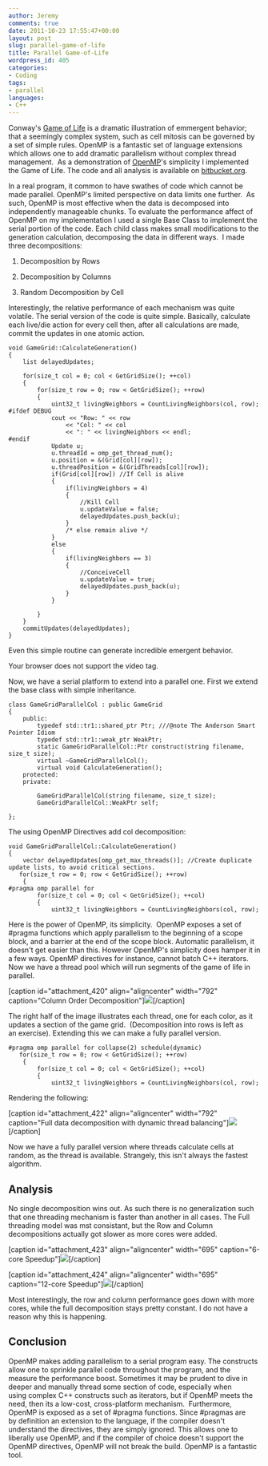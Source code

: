 ```yaml
---
author: Jeremy
comments: true
date: 2011-10-23 17:55:47+00:00
layout: post
slug: parallel-game-of-life
title: Parallel Game-of-Life
wordpress_id: 405
categories:
- Coding
tags:
- parallel
languages: 
- C++
---
```


Conway's [Game of Life](http://www.bitstorm.org/gameoflife/) is a dramatic illustration of emmergent behavior; that a seemingly complex system, such as cell mitosis can be governed by a set of simple rules. OpenMP is a fantastic set of language extensions which allows one to add dramatic parallelism without complex thread management.  As a demonstration of [OpenMP](http://openmp.org/wp/)'s simplicity I implemented the Game of Life. The code and all analysis is available on [bitbucket.org](https://bitbucket.org/jwright/parallel-game-of-life).

<!-- more -->

In a real program, it common to have swathes of code which cannot be made parallel. OpenMP's limited perspective on data limits one further.  As such, OpenMP is most effective when the data is decomposed into independently manageable chunks. To evaluate the performance affect of OpenMP on my implementation I used a single Base Class to implement the serial portion of the code. Each child class makes small modifications to the generation calculation, decomposing the data in different ways.  I made three decompositions:



	
  1. Decomposition by Rows

	
  2. Decomposition by Columns

	
  3. Random Decomposition by Cell




Interestingly, the relative performance of each mechanism was quite volatile. The serial version of the code is quite simple. Basically, calculate each live/die action for every cell then, after all calculations are made, commit the updates in one atomic action.






    
    void GameGrid::CalculateGeneration()
    {
        list delayedUpdates;
    
        for(size_t col = 0; col < GetGridSize(); ++col)
        {
            for(size_t row = 0; row < GetGridSize(); ++row)
            {
                uint32_t livingNeighbors = CountLivingNeighbors(col, row);
    #ifdef DEBUG
                cout << "Row: " << row
                    << "Col: " << col
                    << ": " << livingNeighbors << endl;
    #endif
                Update u;
                u.threadId = omp_get_thread_num();
                u.position = &(Grid[col][row]);
                u.threadPosition = &(GridThreads[col][row]);
                if(Grid[col][row]) //If Cell is alive
                {
                    if(livingNeighbors = 4)
                    {
                        //Kill Cell
                        u.updateValue = false;
                        delayedUpdates.push_back(u);
                    }
                    /* else remain alive */
                }
                else
                {
                    if(livingNeighbors == 3)
                    {
                        //ConceiveCell
                        u.updateValue = true;
                        delayedUpdates.push_back(u);
                    }
                }
    
            }
        }
        commitUpdates(delayedUpdates);
    }





Even this simple routine can generate incredible emergent behavior.


Your browser does not support the video tag.



Now, we have a serial platform to extend into a parallel one. First we extend the base class with simple inheritance.



    
    class GameGridParallelCol : public GameGrid
    {
        public:
            typedef std::tr1::shared_ptr Ptr; ///@note The Anderson Smart Pointer Idiom
            typedef std::tr1::weak_ptr WeakPtr;
            static GameGridParallelCol::Ptr construct(string filename, size_t size);
            virtual ~GameGridParallelCol();
            virtual void CalculateGeneration();
        protected:
        private:
    
            GameGridParallelCol(string filename, size_t size);
            GameGridParallelCol::WeakPtr self;
    
    };




The using OpenMP Directives add col decomposition:



    
    void GameGridParallelCol::CalculateGeneration()
    {
        vector delayedUpdates[omp_get_max_threads()]; //Create duplicate update lists, to avoid critical sections.
       for(size_t row = 0; row < GetGridSize(); ++row)
        {
    #pragma omp parallel for
            for(size_t col = 0; col < GetGridSize(); ++col)
            {
                uint32_t livingNeighbors = CountLivingNeighbors(col, row);






Here is the power of OpenMP, its simplicity.  OpenMP exposes a set of #pragma functions which apply parallelism to the beginning of a scope block, and a barrier at the end of the scope block. Automatic parallelism, it doesn't get easier than this. However OpenMP's simplicity does hamper it in a few ways. OpenMP directives for instance, cannot batch C++ iterators. Now we have a thread pool which will run segments of the game of life in parallel.

[caption id="attachment_420" align="aligncenter" width="792" caption="Column Order Decomposition"][![](http://www.codestrokes.com/wp-content/uploads/2011/10/Screenshot-at-2011-10-22-215034.png)](http://www.codestrokes.com/wp-content/uploads/2011/10/Screenshot-at-2011-10-22-215034.png)[/caption]

The right half of the image illustrates each thread, one for each color, as it updates a section of the game grid.  (Decomposition into rows is left as an exercise). Extending this we can make a fully parallel version.





    
    #pragma omp parallel for collapse(2) schedule(dynamic)
       for(size_t row = 0; row < GetGridSize(); ++row)
        {
            for(size_t col = 0; col < GetGridSize(); ++col)
            {
                uint32_t livingNeighbors = CountLivingNeighbors(col, row);






Rendering the following:

[caption id="attachment_422" align="aligncenter" width="792" caption="Full data decomposition with dynamic thread balancing"][![](http://www.codestrokes.com/wp-content/uploads/2011/10/CorrectedFullThreadRender.png)](http://www.codestrokes.com/wp-content/uploads/2011/10/CorrectedFullThreadRender.png)[/caption]






Now we have a fully parallel version where threads calculate cells at random, as the thread is available. Strangely, this isn't always the fastest algorithm.




## Analysis


No single decomposition wins out. As such there is no generalization such that one threading mechanism is faster than another in all cases. The Full threading model was mst consistant, but the Row and Column decompositions actually got slower as more cores were added.

[caption id="attachment_423" align="aligncenter" width="695" caption="6-core Speedup"][![](http://www.codestrokes.com/wp-content/uploads/2011/10/fitted-speedup-1024x768.png)](http://www.codestrokes.com/wp-content/uploads/2011/10/fitted-speedup.png)[/caption]

[caption id="attachment_424" align="aligncenter" width="695" caption="12-core Speedup"][![](http://www.codestrokes.com/wp-content/uploads/2011/10/fitted-speedup1-1024x768.png)](http://www.codestrokes.com/wp-content/uploads/2011/10/fitted-speedup1.png)[/caption]

Most interestingly, the row and column performance goes down with more cores, while the full decomposition stays pretty constant. I do not have a reason why this is happening.


## Conclusion




OpenMP makes adding parallelism to a serial program easy. The constructs allow one to sprinkle parallel code throughout the program, and the measure the performance boost. Sometimes it may be prudent to dive in deeper and manually thread some section of code, especially when using complex C++ constructs such as iterators, but if OpenMP meets the need, then its a low-cost, cross-platform mechanism.  Furthermore, OpenMP is exposed as a set of #pragma functions. Since #pragmas are by definition an extension to the language, if the compiler doesn't understand the directives, they are simply ignored. This allows one to liberally use OpenMP, and if the compiler of choice doesn't support the OpenMP directives, OpenMP will not break the build. OpenMP is a fantastic tool.
